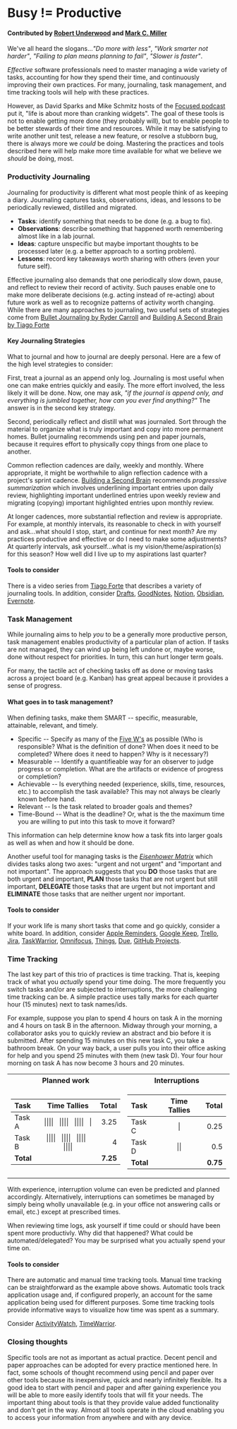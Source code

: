 # Busy != Productive

#### Contributed by [Robert Underwood](https://robertu94.github.io) and [Mark C. Miller](https://github.com/markcmiller86)

We've all heard the slogans...*"Do more with less"*, *"Work smarter not harder"*, *"Failing to plan means planning to fail"*, *"Slower is faster"*.

*Effective* software professionals need to master managing a wide variety of tasks, accounting for how they spend their time, and continuously improving their own practices.
For many, journaling, task management, and time tracking tools will help with these practices.

However, as David Sparks and Mike Schmitz hosts of the [Focused podcast](https://www.relay.fm/focused) put it, "life is about more than cranking widgets".
The goal of these tools is not to enable getting more done (they probably will), but to enable people to be better stewards of their time and resources.
While it may be satisfying to write another unit test, release a new feature, or resolve a stubborn bug, there is always more we *could* be doing.
Mastering the practices and tools described here will help make more time available for what we believe we *should* be doing, most.

### Productivity Journaling

Journaling for productivity is different what most people think of as keeping a diary.
Journaling captures tasks, observations, ideas, and lessons to be periodically reviewed, distilled and migrated.

* **Tasks**: identify something that needs to be done (e.g. a bug to fix).
* **Observations**: describe something that happened worth remembering almost like in a lab journal.
* **Ideas**: capture unspecific but maybe important thoughts to be processed later (e.g. a better approach to a sorting problem).
* **Lessons**: record key takeaways worth sharing with others (even your future self).

Effective  journaling also demands that one periodically slow down, pause, and reflect to review their record of activity.
Such pauses enable one to make more deliberate decisions (e.g. acting instead of re-acting) about future work as well as to recognize patterns of activity worth changing.
While there are many approaches to journaling, two useful sets of strategies come from [Bullet Journaling by Ryder Carroll](https://bulletjournal.com/) and [Building A Second Brain by Tiago Forte](https://www.buildingasecondbrain.com/)

#### Key Journaling Strategies

What to journal and how to journal are deeply personal.
Here are a few of the high level strategies to consider:

First, treat a journal as an append only log.
Journaling is most useful when one can make entries quickly and easily.
The more effort involved, the less likely it will be done.
Now, one may ask, *"if the journal is append only, and everything is jumbled together, how can you ever find anything?"*
The answer is in the second key strategy.

Second, periodically reflect and distill what was journaled.
Sort through the material to organize what is truly important and copy into more permanent homes.
Bullet journaling recommends using pen and paper journals, because it requires effort to physically copy things from one place to another.

Common reflection cadences are daily, weekly and monthly.
Where appropriate, it might be worthwhile to align reflection cadence with a project's sprint cadence.
[Building a Second Brain](https://www.buildingasecondbrain.com/) recommends *progressive summarization* which involves underlining important entries upon daily review, highlighting important underlined entries upon weekly review and migrating (copying) important highlighted entries upon monthly review.

At longer cadences, more substantial reflection and review is appropriate.
For example, at monthly intervals, its reasonable to check in with yourself and ask...what should I stop, start, and continue for next month?
Are my practices productive and effective or do I need to make some adjustments?
At quarterly intervals, ask yourself...what is my vision/theme/aspiration(s) for this season?
How well did I live up to my aspirations last quarter?

#### Tools to consider

There is a video series from [Tiago Forte](https://www.youtube.com/playlist?list=PLVNXAaej57W7fbYoc_XJ0bA0T3k_Ye-Q2) that describes a variety of journaling tools.
In addition, consider [Drafts](https://getdrafts.com/), [GoodNotes](https://www.goodnotes.com/), [Notion](https://www.notion.so/), [Obsidian](https://obsidian.md/), [Evernote](https://evernote.com/).

### Task Management

While journaling aims to help *you* to be a generally more productive person, task management enables productivity of a particular plan of action.
If tasks are not managed, they can wind up being left undone or, maybe worse, done without respect for priorities.
In turn, this can hurt longer term goals.

For many, the tactile act of checking tasks off as done or moving tasks across a project board (e.g. Kanban) has great appeal because it provides a sense of progress.

#### What goes in to task management?

When defining tasks, make them SMART -- specific, measurable, attainable, relevant, and timely.

* Specific -- Specify as many of the [Five W's](https://en.wikipedia.org/wiki/Five_Ws) as possible (Who is responsible? What is the definition of done? When does it need to be completed? Where does it need to happen? Why is it necessary?)
* Measurable -- Identify a quantifieable way for an observer to judge progress or completion. What are the artifacts or evidence of progress or completion?
* Achievable -- Is everything needed (experience, skills, time, resources, etc.) to accomplish the task available? This may not always be clearly known before hand.
* Relevant -- Is the task related to broader goals and themes?
* Time-Bound -- What is the deadline? Or, what is the the maximum time you are willing to put into this task to move it forward?

This information can help determine know how a task fits into larger goals as well as when and how it should be done.

Another useful tool for managing tasks is the [*Eisenhower Matrix*](https://en.wikipedia.org/wiki/First_Things_First_(book)) which divides tasks along two axes: "urgent and not urgent" and "important and not important".
The approach suggests that you **DO** those tasks that are both urgent and important, **PLAN** those tasks that are not urgent but still important, **DELEGATE** those tasks that are urgent but not important and **ELIMINATE** those tasks that are neither urgent nor important.

#### Tools to consider

If your work life is many short tasks that come and go quickly, consider a white board.
In addition, consider [Apple Reminders](https://support.apple.com/en-us/HT205890), [Google Keep](https://keep.google.com/), [Trello](https://trello.com/), [Jira](https://www.atlassian.com/software/jira), [TaskWarrior](https://taskwarrior.org/), [Omnifocus](https://www.omnigroup.com/omnifocus), [Things](https://culturedcode.com/things/), [Due](https://www.dueapp.com/), [GitHub Projects](https://github.blog/2022-07-21-tips-tricks-for-using-github-projects-for-personal-productivity/).

### Time Tracking

The last key part of this trio of practices is time tracking.
That is, keeping track of what you _actually_ spend your time doing. 
The more frequently you switch tasks and/or are subjected to interruptions, the more challenging time tracking can be.
A simple practice uses tally marks for each quarter hour (15 minutes) next to task names/ids.

For example, suppose you plan to spend 4 hours on task A in the morning and 4 hours on task B in the afternoon.
Midway through your morning, a collaborator asks you to quickly review an abstract and bio before it is submitted.
After spending 15 minutes on this new task C, you take a bathroom break.
On your way back, a user pulls you into their office asking for help and you spend 25 minutes with them (new task D).
Your four hour morning on task A has now become 3 hours and 20 minutes.

<table>
<tr><th>Planned work</th><th>Interruptions</th></tr>
<tr><td>

Task | Time Tallies | Total
:--- | :---: | ---:
Task A | \|\|\|\| &nbsp; \|\|\|\| &nbsp; \|\|\|\| &nbsp; \| | 3.25
Task B | \|\|\|\| &nbsp; \|\|\|\| &nbsp; \|\|\|\| &nbsp; \|\|\|\| | 4
**Total**||**7.25**

</td><td>

Task | Time Tallies | Total
:--- | :---: | ---:
Task C | \| | 0.25
Task D | \|\| | 0.5
**Total**||**0.75**

</td></tr> </table>

With experience, interruption volume can even be predicted and planned accordingly.
Alternatively, interruptions can sometimes be managed by simply being wholly unavailable (e.g. in your office not answering calls or email, etc.) except at prescribed times.

When reviewing time logs, ask yourself if time could or should have been spent more productivly.
Why did that happened?
What could be automated/delegated?
You may be surprised what you actually spend your time on.

#### Tools to consider

There are automatic and manual time tracking tools.
Manual time tracking can be straightforward as the example above shows.
Automatic tools track application usage and, if configured properly, an account for the same application being used for different purposes.
Some time tracking tools provide informative ways to visualize how time was spent as a summary.

Consider [ActivityWatch](https://activitywatch.net/), [TimeWarrior](https://timewarrior.net/).

### Closing thoughts

Specific tools are not as important as actual practice.
Decent pencil and paper approaches can be adopted for every practice mentioned here.
In fact, some schools of thought recommend using pencil and paper over other tools because its inexpensive, quick and nearly infinitely flexible.
Its a good idea to start with pencil and paper and after gaining experience you will be able to more easily identify tools that will fit your needs.
The important thing about tools is that they provide value added functionality and don't get in the way.
Almost all tools operate in the cloud enabling you to access your information from anywhere and with any device.

<!---
Publish: no
RSS update: 2023-03-08
Categories: Better Skills
Topics: Personal Productivity and Sustainability
Tags: bssw-blog-article
Level: 2
Prerequisites: default
Aggregate: none
--->
